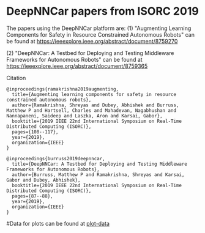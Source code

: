 
# DeepNNCar papers from ISORC 2019

The papers using the DeepNNCar platform are: (1) "Augmenting Learning Components for Safety in Resource Constrained Autonomous Robots" can be found at https://ieeexplore.ieee.org/abstract/document/8759270

(2) "DeepNNCar: A Testbed for Deploying and Testing Middleware Frameworks for Autonomous Robots" can be found at https://ieeexplore.ieee.org/abstract/document/8759365

Citation

```
@inproceedings{ramakrishna2019augmenting,
  title={Augmenting learning components for safety in resource constrained autonomous robots},
  author={Ramakrishna, Shreyas and Dubey, Abhishek and Burruss, Matthew P and Hartsell, Charles and Mahadevan, Nagabhushan and Nannapaneni, Saideep and Laszka, Aron and Karsai, Gabor},
  booktitle={2019 IEEE 22nd International Symposium on Real-Time Distributed Computing (ISORC)},
  pages={108--117},
  year={2019},
  organization={IEEE}
}

@inproceedings{burruss2019deepnncar,
  title={DeepNNCar: A Testbed for Deploying and Testing Middleware Frameworks for Autonomous Robots},
  author={Burruss, Matthew P and Ramakrishna, Shreyas and Karsai, Gabor and Dubey, Abhishek},
  booktitle={2019 IEEE 22nd International Symposium on Real-Time Distributed Computing (ISORC)},
  pages={87--88},
  year={2019},
  organization={IEEE}
}
```
#Data for plots can be found at [plot-data](https://github.com/scope-lab-vu/deep-nn-car/tree/master/ISORC2019/Plot-data)
